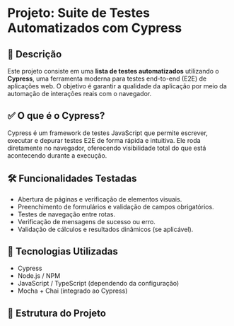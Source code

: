 # Projeto: Suite de Testes Automatizados com Cypress

## 📌 Descrição

Este projeto consiste em uma **lista de testes automatizados** utilizando o **Cypress**, uma ferramenta moderna para testes end-to-end (E2E) de aplicações web. O objetivo é garantir a qualidade da aplicação por meio da automação de interações reais com o navegador.

## ✅ O que é o Cypress?

Cypress é um framework de testes JavaScript que permite escrever, executar e depurar testes E2E de forma rápida e intuitiva. Ele roda diretamente no navegador, oferecendo visibilidade total do que está acontecendo durante a execução.

## 🛠️ Funcionalidades Testadas

- Abertura de páginas e verificação de elementos visuais.
- Preenchimento de formulários e validação de campos obrigatórios.
- Testes de navegação entre rotas.
- Verificação de mensagens de sucesso ou erro.
- Validação de cálculos e resultados dinâmicos (se aplicável).

## 🚀 Tecnologias Utilizadas

- Cypress
- Node.js / NPM
- JavaScript / TypeScript (dependendo da configuração)
- Mocha + Chai (integrado ao Cypress)

## 📁 Estrutura do Projeto

